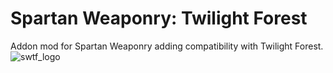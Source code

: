 # Spartan Weaponry: Twilight Forest
Addon mod for Spartan Weaponry adding compatibility with Twilight Forest.
![swtf_logo](https://user-images.githubusercontent.com/31541291/167636442-bb2d0df1-9f83-4b08-83f6-ba7b1a031da3.png)

